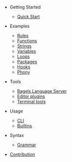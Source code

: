 * Getting Started
  * [Quick Start](guide.md)

* Examples
  * [Rules](examples/rules.md)
  * [Functions](examples/functions.md)
  * [Strings](examples/strings.md)
  * [Variables](examples/variables.md)
  * [Loops](examples/loops.md)
  * [Packages](examples/packages.md)
  * [Hooks](examples/hooks.md)
  * [Phony](examples/phony.md)

* Tools
  * [Bagels Language Server](tools/bagels.md)
  * [Editor plugins](tools/editors.md)
  * [Terminal tools](tools/terminals.md)

* Usage
  * [CLI](cli.md)
  * [Builtins](builtins.md)

* Syntax
  * [Grammar](grammar.md)

* [Contribution](contribution.md)
